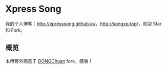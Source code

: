# Xpress Song

我的个人博客：<http://xpresssong.github.io/>，<http://songxp.top/>，欢迎 Star 和 Fork。

## 概览

本博客外观基于 [DONGChuan](https://github.com/mzlogin/mzlogin.github.io)  fork，感谢！

[1]: https://github.com/mzlogin/chinese-copywriting-guidelines
[2]: https://help.github.com/articles/setting-up-your-pages-site-locally-with-jekyll/
[3]: https://github.com/mzlogin/mzlogin.github.io/issues/2
